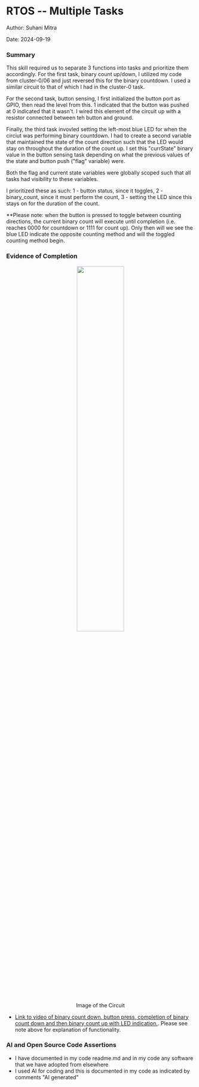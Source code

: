 #  RTOS -- Multiple Tasks

Author: Suhani Mitra

Date: 2024-09-19

### Summary


This skill required us to separate 3 functions into tasks and prioritize them accordingly. For the first task, binary count up/down, I utilized my code from cluster-0/06 and just reversed this for the binary countdown. I used a similar circuit to that of which I had in the cluster-0 task.

For the second task, button sensing, I first initialized the button port as GPIO, then read the level from this. 1 indicated that the button was pushed at 0 indicated that it wasn't. I wired this element of the circuit up with a resistor connected between teh button and ground. 

Finally, the third task invovled setting the left-most blue LED for when the circiut was performing binary countdown. I had to create a second variable that maintained the state of the count direction such that the LED would stay on throughout the duration of the count up. I set this "currState" binary value in the button sensing task depending on what the previous values of the state and button push ("flag" variable) were.

Both the flag and current state variables were globally scoped such that all tasks had visibility to these variables.

I prioritized these as such: 1 - button status, since it toggles, 2 - binary_count, since it must perform the count, 3 - setting the LED since this stays on for the duration of the count.

**Please note: when the button is pressed to toggle between counting directions, the current binary count will execute until completion (i.e. reaches 0000 for countdown or 1111 for count up). Only then will we see the blue LED indicate the opposite counting method and will the toggled counting method begin.

### Evidence of Completion

<p align="center">
<img src="./images/circuit.png" width="50%">
</p>
<p align="center">
Image of the Circuit
</p>

- [Link to video of binary count down, button press, completion of binary count down and then binary count up with LED indication.](https://drive.google.com/file/d/1bJP-4uR9mvvGSqqEku-OkxOlXVna5uD2/view?usp=drive_link). Please see note above for explanation of functionality.

### AI and Open Source Code Assertions

- I have documented in my code readme.md and in my code any
software that we have adopted from elsewhere
- I used AI for coding and this is documented in my code as
indicated by comments "AI generated" 



